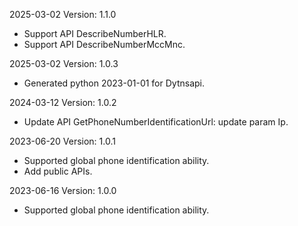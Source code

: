 2025-03-02 Version: 1.1.0
- Support API DescribeNumberHLR.
- Support API DescribeNumberMccMnc.


2025-03-02 Version: 1.0.3
- Generated python 2023-01-01 for Dytnsapi.

2024-03-12 Version: 1.0.2
- Update API GetPhoneNumberIdentificationUrl: update param Ip.


2023-06-20 Version: 1.0.1
- Supported global phone identification ability.
- Add public APIs.

2023-06-16 Version: 1.0.0
- Supported global phone identification ability.

